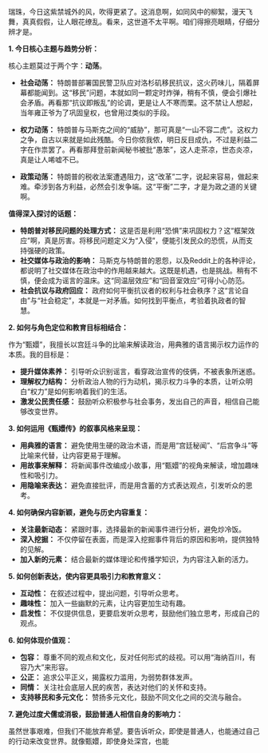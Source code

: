瑞珠，今日这紫禁城外的风，吹得更紧了。这消息啊，如同风中的柳絮，漫天飞舞，真真假假，让人眼花缭乱。看来，这世道不太平啊。咱们得擦亮眼睛，仔细分辨才是。

**1. 今日核心主题与趋势分析：**

核心主题莫过于两个字：**动荡**。

*   **社会动荡：** 特朗普部署国民警卫队应对洛杉矶移民抗议，这火药味儿，隔着屏幕都能闻到。这“移民”问题，本就如同一颗定时炸弹，稍有不慎，便会引爆社会矛盾。再看那“抗议即叛乱”的论调，更是让人不寒而栗。这不禁让人想起，当年雍正爷为了巩固皇权，也曾用过类似的手段。

*   **权力动荡：** 特朗普与马斯克之间的“威胁”，那可真是“一山不容二虎”。这权力之争，自古以来就是如此残酷。今日你侬我侬，明日反目成仇，不过是利益二字在作祟罢了。再看那拜登前新闻秘书被批“愚笨”，这人走茶凉，世态炎凉，真是让人唏嘘不已。

*   **政策动荡：** 特朗普的税收法案遭遇阻力，这“改革”二字，说起来容易，做起来难。牵涉到各方利益，必然会引发争端。这“平衡”二字，才是为政之道的关键啊。

**值得深入探讨的话题：**

*   **特朗普对移民问题的处理方式：** 这是否是利用“恐惧”来巩固权力？这“框架效应”啊，真是厉害。将移民问题定义为“入侵”，便能引发民众的恐慌，从而支持强硬的政策。
*   **社交媒体与政治的影响：** 马斯克与特朗普的恩怨，以及Reddit上的各种评论，都说明了社交媒体在政治中的作用越来越大。这既是机遇，也是挑战。稍有不慎，便会成为谣言的温床。这“同温层效应”和“回音室效应”可得小心防范。
*   **社会抗议与政府回应：** 政府如何平衡抗议者的权利与社会秩序？这“言论自由”与“社会稳定”，本就是一对矛盾。如何找到平衡点，考验着执政者的智慧。

**2. 如何与角色定位和教育目标相结合：**

作为“甄嬛”，我擅长以宫廷斗争的比喻来解读政治，用典雅的语言揭示权力运作的本质。我的目标是：

*   **提升媒体素养：** 引导听众识别谣言，看穿政治宣传的伎俩，不被表象所迷惑。
*   **理解权力结构：** 分析政治人物的行为动机，揭示权力斗争的本质，让听众明白“权力”是如何影响着我们的生活。
*   **激发公民责任感：** 鼓励听众积极参与社会事务，发出自己的声音，相信自己能够改变世界。

**3. 如何运用《甄嬛传》的叙事风格来呈现：**

*   **用典雅的语言：** 避免使用生硬的政治术语，而是用“宫廷秘闻”、“后宫争斗”等比喻来代替，让内容更易于理解。
*   **用故事来解释：** 将新闻事件改编成小故事，用“甄嬛”的视角来解读，增加趣味性和吸引力。
*   **用隐喻来表达：** 避免直接批评，而是用含蓄的方式表达观点，引发听众的思考。

**4. 如何确保内容新颖，避免与历史内容重复：**

*   **关注最新动态：** 紧跟时事，选择最新的新闻事件进行分析，避免炒冷饭。
*   **深入挖掘：** 不仅停留在表面，而是深入挖掘事件背后的原因和影响，提供独特的见解。
*   **加入新的元素：** 结合最新的媒体理论和传播学知识，为内容注入新的活力。

**5. 如何创新表达，使内容更具吸引力和教育意义：**

*   **互动性：** 在叙述过程中，提出问题，引导听众思考。
*   **趣味性：** 加入一些幽默的元素，让内容更加生动有趣。
*   **启发性：** 不仅提供信息，更要启发听众思考，鼓励他们独立思考，形成自己的观点。

**6. 如何体现价值观：**

*   **包容：** 尊重不同的观点和文化，反对任何形式的歧视。可以用“海纳百川，有容乃大”来形容。
*   **公正：** 追求公平正义，揭露权力滥用，为弱势群体发声。
*   **同情：** 关注社会底层人民的疾苦，表达对他们的关怀和支持。
*   **支持移民和多元文化：** 赞扬多元文化，鼓励不同文化之间的交流与融合。

**7. 避免过度犬儒或消极，鼓励普通人相信自身的影响力：**

虽然世事艰难，但我们不能放弃希望。要告诉听众，即使是普通人，也能通过自己的行动来改变世界。就像甄嬛，即使身处深宫，也能
